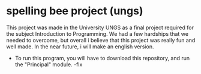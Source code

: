 # spelling bee project (ungs)
This project was made in the University UNGS as a final project required for the subject Introduction to Programming.
We had a few hardships that we needed to overcome, but overall i believe that this project was really fun and well made.
In the near future, i will make an english version.
- To run this program, you will have to download this repository, and run the "Principal" module.
-flx
